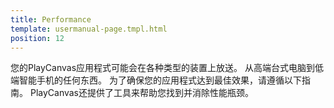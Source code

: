 ```yaml
---
title: Performance
template: usermanual-page.tmpl.html
position: 12
---
```


您的PlayCanvas应用程式可能会在各种类型的装置上放送。 从高端台式电脑到低端智能手机的任何东西。 为了确保您的应用程式达到最佳效果，请遵循以下指南。 PlayCanvas还提供了工具来帮助您找到并消除性能瓶颈。

